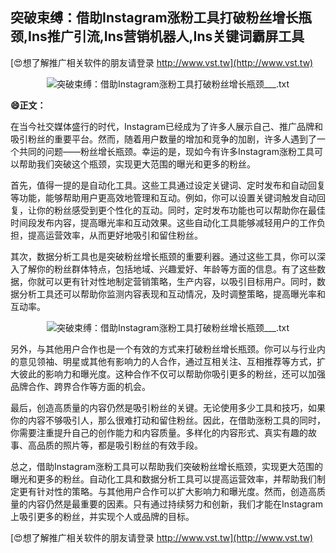 ## **突破束缚：借助Instagram涨粉工具打破粉丝增长瓶颈,Ins推广引流,Ins营销机器人,Ins关键词霸屏工具**

[😍想了解推广相关软件的朋友请登录 http://www.vst.tw](http://www.vst.tw)

 <center><img src="https://vst.tw/MP4/tuiguang/png/6.png" alt="突破束缚：借助Instagram涨粉工具打破粉丝增长瓶颈___.txt"></center>

**😄正文：**

在当今社交媒体盛行的时代，Instagram已经成为了许多人展示自己、推广品牌和吸引粉丝的重要平台。然而，随着用户数量的增加和竞争的加剧，许多人遇到了一个共同的问题——粉丝增长瓶颈。幸运的是，现如今有许多Instagram涨粉工具可以帮助我们突破这个瓶颈，实现更大范围的曝光和更多的粉丝。

首先，值得一提的是自动化工具。这些工具通过设定关键词、定时发布和自动回复等功能，能够帮助用户更高效地管理和互动。例如，你可以设置关键词触发自动回复，让你的粉丝感受到更个性化的互动。同时，定时发布功能也可以帮助你在最佳时间段发布内容，提高曝光率和互动效果。这些自动化工具能够减轻用户的工作负担，提高运营效率，从而更好地吸引和留住粉丝。

其次，数据分析工具也是突破粉丝增长瓶颈的重要利器。通过这些工具，你可以深入了解你的粉丝群体特点，包括地域、兴趣爱好、年龄等方面的信息。有了这些数据，你就可以更有针对性地制定营销策略，生产内容，以吸引目标用户。同时，数据分析工具还可以帮助你监测内容表现和互动情况，及时调整策略，提高曝光率和互动率。

 <center><img src="https://vst.tw/MP4/tuiguang/png/4.png" alt="突破束缚：借助Instagram涨粉工具打破粉丝增长瓶颈___.txt"></center>

另外，与其他用户合作也是一个有效的方式来打破粉丝增长瓶颈。你可以与行业内的意见领袖、明星或其他有影响力的人合作，通过互相关注、互相推荐等方式，扩大彼此的影响力和曝光度。这种合作不仅可以帮助你吸引更多的粉丝，还可以加强品牌合作、跨界合作等方面的机会。

最后，创造高质量的内容仍然是吸引粉丝的关键。无论使用多少工具和技巧，如果你的内容不够吸引人，那么很难打动和留住粉丝。因此，在借助涨粉工具的同时，你需要注重提升自己的创作能力和内容质量。多样化的内容形式、真实有趣的故事、高品质的照片等，都是吸引粉丝的有效手段。

总之，借助Instagram涨粉工具可以帮助我们突破粉丝增长瓶颈，实现更大范围的曝光和更多的粉丝。自动化工具和数据分析工具可以提高运营效率，并帮助我们制定更有针对性的策略。与其他用户合作可以扩大影响力和曝光度。然而，创造高质量的内容仍然是最重要的因素。只有通过持续努力和创新，我们才能在Instagram上吸引更多的粉丝，并实现个人或品牌的目标。

[😍想了解推广相关软件的朋友请登录 http://www.vst.tw](http://www.vst.tw)



